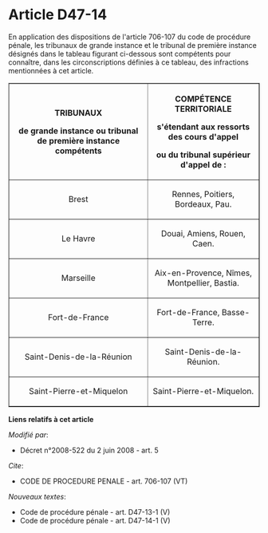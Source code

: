 # Article D47-14

En application des dispositions de l'article 706-107 du code de procédure pénale, les tribunaux de grande instance et le
tribunal de première instance désignés dans le tableau figurant ci-dessous sont compétents pour connaître, dans les
circonscriptions définies à ce tableau, des infractions mentionnées à cet article. 

<table border="1">
  <tbody>
    <tr>
      <th>

TRIBUNAUX 

de grande instance ou tribunal de première instance compétents 

</th>
      <th>

COMPÉTENCE TERRITORIALE 

s'étendant aux ressorts des cours d'appel 

ou du tribunal supérieur d'appel de : 

</th>
    </tr>
    <tr>
      <td align="center">

Brest 

</td>
      <td align="center">

Rennes, Poitiers, Bordeaux, Pau. 

</td>
    </tr>
    <tr>
      <td align="center">

Le Havre 

</td>
      <td align="center">

Douai, Amiens, Rouen, Caen. 

</td>
    </tr>
    <tr>
      <td align="center">

Marseille 

</td>
      <td align="center">

Aix-en-Provence, Nîmes, Montpellier, Bastia. 

</td>
    </tr>
    <tr>
      <td align="center">

Fort-de-France 

</td>
      <td align="center">

Fort-de-France, Basse-Terre. 

</td>
    </tr>
    <tr>
      <td align="center">

Saint-Denis-de-la-Réunion 

</td>
      <td align="center">

Saint-Denis-de-la-Réunion. 

</td>
    </tr>
    <tr>
      <td align="center">

Saint-Pierre-et-Miquelon 

</td>
      <td align="center">

Saint-Pierre-et-Miquelon.

</td>
    </tr>
  </tbody>
</table>

**Liens relatifs à cet article**

_Modifié par_:

  - Décret n°2008-522 du 2 juin 2008 - art. 5

_Cite_:

  - CODE DE PROCEDURE PENALE - art. 706-107 (VT)

_Nouveaux textes_:

  - Code de procédure pénale - art. D47-13-1 (V)
  - Code de procédure pénale - art. D47-14-1 (V)
